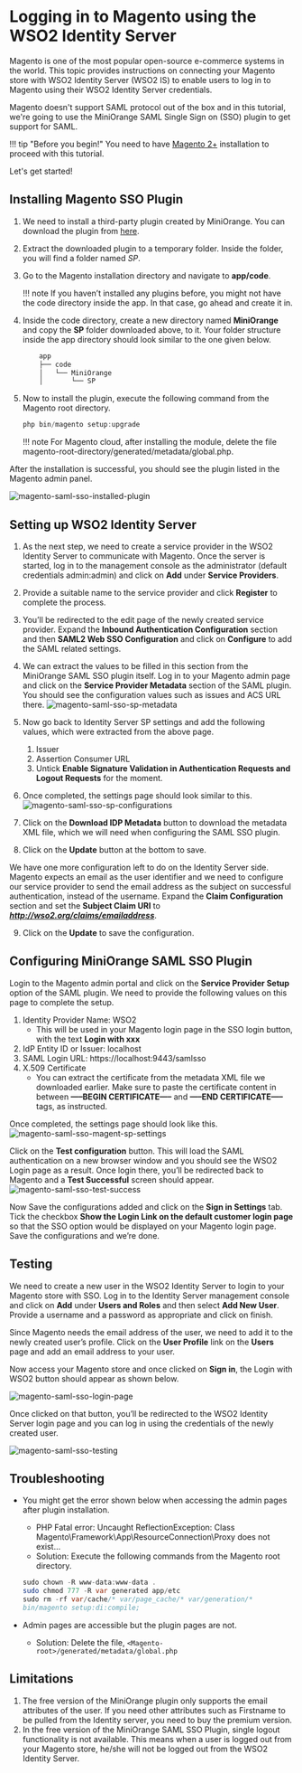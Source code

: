 # Logging in to Magento using the WSO2 Identity Server

Magento is one of the most popular open-source e-commerce systems in the world. This topic provides instructions on 
connecting your Magento store with WSO2 Identity Server (WSO2 IS) to enable users to log in to Magento using their 
WSO2 Identity Server credentials. 

Magento doesn't support SAML protocol out of the box and in this tutorial, we're going to use the MiniOrange 
SAML Single Sign on (SSO) plugin to get support for SAML.

!!! tip "Before you begin!"
    You need to have [Magento 2+](https://magento.com/) installation to proceed with this tutorial.


Let's get started!

## Installing Magento SSO Plugin

1. We need to install a third-party plugin created by MiniOrange. You can download the plugin from 
[here](https://plugins.miniorange.com/magento-saml-single-sign-on-sso).

2. Extract the downloaded plugin to a temporary folder. Inside the folder, you will find a folder named _SP_.

3. Go to the Magento installation directory and navigate to **app/code**. 

	!!! note
		If you haven’t installed any plugins before, you might not have the code directory inside the 
		app. In that case, go ahead and create it in.

4. Inside the code directory, create a new directory named **MiniOrange** and copy the **SP** folder 
downloaded above, to it. Your folder structure inside the app directory should look similar to the one given below.

	```java
		app
		├── code
		│   └── MiniOrange
		│       └── SP
	```

5. Now to install the plugin, execute the following command from the Magento root directory.
	```java
	php bin/magento setup:upgrade
	```

	!!! note
		For Magento cloud, after installing the module, delete the file magento-root-directory/generated/metadata/global.php.

After the installation is successful, you should see the plugin listed in the Magento admin panel.

![magento-saml-sso-installed-plugin](../assets/img/tutorials/magento-saml-sso-installed-plugin.png)

## Setting up WSO2 Identity Server

1. As the next step, we need to create a service provider in the WSO2 Identity Server to communicate with Magento. 
Once the server is started, log in to the management console as the administrator (default credentials admin:admin) 
and click on **Add** under **Service Providers**. 

2. Provide a suitable name to the service provider and click **Register** to complete the process.

3. You’ll be redirected to the edit page of the newly created service provider. Expand the 
**Inbound Authentication Configuration** section and then **SAML2 Web SSO Configuration** and click on 
**Configure** to add the SAML related settings.

4. We can extract the values to be filled in this section from the MiniOrange SAML SSO plugin itself. Log in to 
your Magento admin page and click on the **Service Provider Metadata** section of the SAML plugin. You should see 
the configuration values such as issues and ACS URL there.
![magento-saml-sso-sp-metadata](../assets/img/tutorials/magento-saml-sso-sp-metadata.png)

5. Now go back to Identity Server SP settings and add the following values, which were extracted from the above page.
	1. Issuer
    2. Assertion Consumer URL
    3. Untick **Enable Signature Validation in Authentication Requests and Logout Requests** for the moment.

6. Once completed, the settings page should look similar to this.
![magento-saml-sso-sp-configurations](../assets/img/tutorials/magento-saml-sso-sp-configurations.png)

7. Click on the **Download IDP Metadata** button to download the metadata XML file, which we will need when 
configuring the SAML SSO plugin.

8. Click on the **Update** button at the bottom to save.

We have one more configuration left to do on the Identity Server side. Magento expects an email as the user 
identifier and we need to configure our service provider to send the email address as the subject on successful 
authentication, instead of the username. Expand the **Claim Configuration** section and set the 
**Subject Claim URI** to _**http://wso2.org/claims/emailaddress**_. 

9. Click on the **Update** to save the configuration.

## Configuring MiniOrange SAML SSO Plugin

Login to the Magento admin portal and click on the **Service Provider Setup** option of the SAML plugin. We need 
to provide the following values on this page to complete the setup.

1. Identity Provider Name: WSO2
	- This will be used in your Magento login page in the SSO login button, with the text **Login with xxx**
2. IdP Entity ID or Issuer: localhost
3. SAML Login URL: https://localhost:9443/samlsso
4. X.509 Certificate
	- You can extract the certificate from the metadata XML file we downloaded earlier. Make sure to paste 
	the certificate content in between **—–BEGIN CERTIFICATE—–** and **—–END CERTIFICATE—–** tags, as instructed.

Once completed, the settings page should look like this.
![magento-saml-sso-magent-sp-settings](../assets/img/tutorials/magento-saml-sso-magent-sp-settings.png)

Click on the **Test configuration** button. This will load the SAML authentication on a new browser window 
and you should see the WSO2 Login page as a result. Once login there, you’ll be redirected back to Magento and a 
**Test Successful** screen should appear.
![magento-saml-sso-test-success](../assets/img/tutorials/magento-saml-sso-test-success.png)

Now Save the configurations added and click on the **Sign in Settings** tab. Tick the checkbox 
**Show the Login Link on the default customer login page** so that the SSO option would be displayed on your
 Magento login page. Save the configurations and we’re done.

## Testing

We need to create a new user in the WSO2 Identity Server to login to your Magento store with SSO. 
Log in to the Identity Server management console and click on **Add** under **Users and Roles** and then 
select **Add New User**. Provide a username and a password as appropriate and click on finish.

Since Magento needs the email address of the user, we need to add it to the newly created user’s profile. 
Click on the **User Profile** link on the **Users** page and add an email address to your user.

Now access your Magento store and once clicked on **Sign in**, the Login with WSO2 button should appear as shown below.

![magento-saml-sso-login-page](../assets/img/tutorials/magento-saml-sso-login-page.png)

Once clicked on that button, you’ll be redirected to the WSO2 Identity Server login page and you 
can log in using the credentials of the newly created user.

![magento-saml-sso-testing](../assets/img/tutorials/magento-saml-sso-testing.gif)

## Troubleshooting

- You might get the error shown below when accessing the admin pages after plugin installation.
	- PHP Fatal error:  Uncaught ReflectionException: Class Magento\\Framework\\App\\ResourceConnection\\Proxy does not exist…
	- Solution: Execute the following commands from the Magento root directory.
	```java
	sudo chown -R www-data:www-data .
	sudo chmod 777 -R var generated app/etc
	sudo rm -rf var/cache/* var/page_cache/* var/generation/*
	bin/magento setup:di:compile;
	```

- Admin pages are accessible but the plugin pages are not.
	- Solution: Delete the file, ```<Magento-root>/generated/metadata/global.php```

## Limitations

1. The free version of the MiniOrange plugin only supports the email attributes of the user. If you need other 
attributes such as Firstname to be pulled from the Identity server, you need to buy the premium version.
2. In the free version of the MiniOrange SAML SSO Plugin, single logout functionality is not available. This 
means when a user is logged out from your Magento store, he/she will not be logged out from the WSO2 Identity Server.
